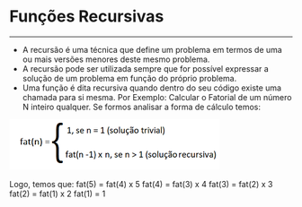# Funções Recursivas
---
+ A recursão é uma técnica que define um problema em termos de uma ou mais versões menores deste mesmo problema.
+ A recursão pode ser utilizada sempre que for possível expressar a solução de um problema em função do próprio problema.
+ Uma função é dita recursiva quando dentro do seu código existe uma chamada para si mesma.
Por Exemplo:
Calcular o Fatorial de um número N inteiro qualquer. Se formos analisar a forma de cálculo temos:

![programa](/markdowns/recursividade.png)

Logo, temos que:
fat(5) = fat(4) x 5
fat(4) = fat(3) x 4
fat(3) = fat(2) x 3
fat(2) = fat(1) x 2
fat(1) = 1

